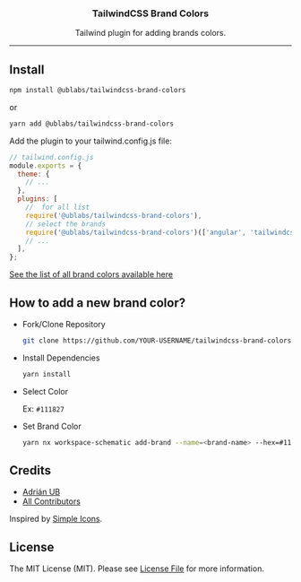 <h3 align="center">
TailwindCSS Brand Colors
</h3>

<p align="center">
  Tailwind plugin for adding brands colors.
</p>

---

## Install

```sh
npm install @ublabs/tailwindcss-brand-colors
```

or

```sh
yarn add @ublabs/tailwindcss-brand-colors
```

Add the plugin to your tailwind.config.js file:

```js
// tailwind.config.js
module.exports = {
  theme: {
    // ...
  },
  plugins: [
    //  for all list
    require('@ublabs/tailwindcss-brand-colors'),
    // select the brands
    require('@ublabs/tailwindcss-brand-colors')(['angular', 'tailwindcss']),
    // ...
  ],
};
```

[See the list of all brand colors available here](https://tailwindcss-brand-colors.pages.dev/)

## How to add a new brand color?

- Fork/Clone Repository

  ```sh
  git clone https://github.com/YOUR-USERNAME/tailwindcss-brand-colors
  ```

- Install Dependencies

  ```sh
  yarn install
  ```

- Select Color

  Ex: `#111827`

- Set Brand Color

  ```sh
  yarn nx workspace-schematic add-brand --name=<brand-name> --hex=#111827
  ```

## Credits

- [Adrián UB](https://github.com/adrian-ub)
- [All Contributors](../../contributors)

Inspired by [Simple Icons](https://github.com/simple-icons/simple-icons).

## License

The MIT License (MIT). Please see [License File](LICENSE.md) for more information.
